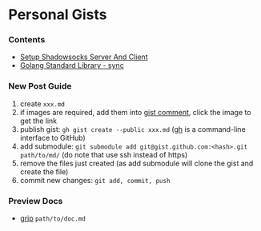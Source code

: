 # Personal Gists

### Contents
- [Setup Shadowsocks Server And Client](https://gist.github.com/jinying-che/ea1a207e6590f4b6b8f62760658a2665)
- [Golang Standard Library - sync](https://gist.github.com/jinying-che/36e56db094f955531a404ad6f3ab02af)

### New Post Guide
1. create `xxx.md` 
2. if images are required, add them into [gist comment](https://gist.github.com/jinying-che/648e86b262f25c2c82b8017f8f6a3e18), click the image to get the link
3. publish gist: `gh gist create --public xxx.md` ([gh](https://cli.github.com/) is a command-line interface to GitHub)
4. add submodule: `git submodule add git@gist.github.com:<hash>.git path/to/md/` (do note that use ssh instead of https)
5. remove the files just created (as add submodule will clone the gist and create the file)
6. commit new changes: `git add, commit, push`

### Preview Docs
- [grip](https://github.com/joeyespo/grip) `path/to/doc.md`
